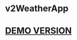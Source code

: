 # v2WeatherApp

<a href="https://mukhriddin-dev.github.io/v2WeatherApp"> <h1> DEMO VERSION</h1> </a>
